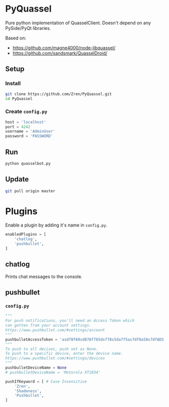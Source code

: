 # PyQuassel

Pure python implementation of QuasselClient. Doesn't depend on any PySide/PyQt libraries.

Based on:
 * https://github.com/magne4000/node-libquassel/
 * https://github.com/sandsmark/QuasselDroid/

## Setup

### Install

```bash
git clone https://github.com/Zren/PyQuassel.git
cd PyQuassel
```

### Create `config.py`

```python
host = 'localhost'
port = 4242
username = 'AdminUser'
password = 'PASSWORD'
```

## Run

```bash
python quasselbot.py
```

## Update

```bash
git pull origin master
```

# Plugins

Enable a plugin by adding it's name in `config.py`.

```python
enabledPlugins = [
    'chatlog',
    'pushbullet',
]
```

## chatlog

Prints chat messages to the console.

## pushbullet

### `config.py`

```python
"""
For push notifications, you'll need an Access Token which
can gotten from your account settings.
https://www.pushbullet.com/#settings/account
"""
pushbulletAccessToken = 'asd78f69sd876f765dsf78s5da7f5as7df8a58s7dfADS'
"""
To push to all decives, push set as None.
To push to a specific device, enter the device name.
https://www.pushbullet.com/#settings/devices 
"""
pushbulletDeviceName = None
# pushbulletDeviceName = 'Motorola XT1034'

pushIfKeyword = [ # Case Insensitive
    'Zren',
    'Shadeness',
    'Pushbullet',
]
```

